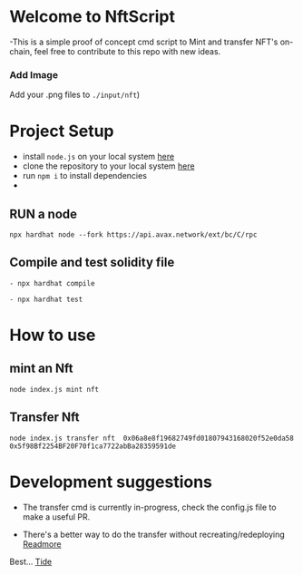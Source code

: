 # Welcome to NftScript 

-This is a simple proof of concept cmd script to Mint and transfer NFT's on-chain, feel free to contribute to this repo with new ideas.



### Add Image
Add your .png files to `./input/nft`)


# Project Setup
- install `node.js` on your local system [here](https://nodejs.org/en/)
- clone the repository to your local system [here](https://github.com/Godtide/nftscript.git)
- run `npm i` to install dependencies
-



## RUN a node

<!-- Open terminal, after inspecting .env files and asserting correctness of configuration -->
```
npx hardhat node --fork https://api.avax.network/ext/bc/C/rpc

```

## Compile and test solidity file  

<!-- Open the second terminal -->

```
- npx hardhat compile
```
```
- npx hardhat test
```






# How to use
## mint an Nft

```
node index.js mint nft
```

<!-- mint: cmd, 
 nft: the file path/location
Ensure, you have more than one .png file at the location -->


## Transfer Nft
<!-- in progress -->
```
node index.js transfer nft  0x06a8e8f19682749fd01807943168020f52e0da58 0x5f98Bf2254BF20F70f1ca7722abBa28359591de
```
<!--
transfer : cmd
nft: .png files location
fromAddr : 0x06a8e8f19682749fd01807943168020f52e0da58
toAddr: 0x5f98Bf2254BF20F70f1ca7722abBa28359591de  -->



# Development suggestions

- The transfer cmd is currently in-progress, check the config.js file to make a useful PR.

- There's a better way to do the transfer without recreating/redeploying [Readmore](https://dev.to/hideckies/ethers-js-cheat-sheet-1h5)


Best...
[Tide](https://github.com/Godtide)
